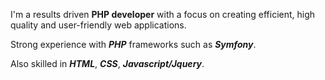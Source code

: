 I'm a results driven **PHP developer** with a focus on creating efficient, high quality and user-friendly web applications. 

Strong experience with *__PHP__* frameworks such as *__Symfony__*. 

Also skilled in *__HTML__*, *__CSS__*, *__Javascript/Jquery__*.


<!--
**mormat/mormat** is a ✨ _special_ ✨ repository because its `README.md` (this file) appears on your GitHub profile.

Here are some ideas to get you started:

- 🔭 I’m currently working on ...
- 🌱 I’m currently learning ...
- 👯 I’m looking to collaborate on ...
- 🤔 I’m looking for help with ...
- 💬 Ask me about ...
- 📫 How to reach me: ...
- 😄 Pronouns: ...
- ⚡ Fun fact: ...
-->
